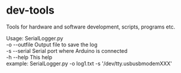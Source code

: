 dev-tools
=========

Tools for hardware and software development, scripts, programs etc.

Usage: SerialLogger.py  
-o	--outfile	Output file to save the log  
-s	--serial	Serial port where Arduino is connected  
-h	--help		This help  
example: SerialLogger.py -o log1.txt -s '/dev/tty.usbusbmodemXXX'
